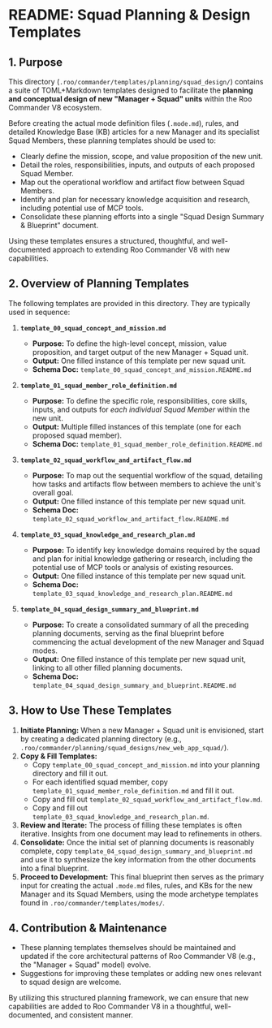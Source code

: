 # README: Squad Planning & Design Templates

## 1. Purpose

This directory (`.roo/commander/templates/planning/squad_design/`) contains a suite of TOML+Markdown templates designed to facilitate the **planning and conceptual design of new "Manager + Squad" units** within the Roo Commander V8 ecosystem.

Before creating the actual mode definition files (`.mode.md`), rules, and detailed Knowledge Base (KB) articles for a new Manager and its specialist Squad Members, these planning templates should be used to:

*   Clearly define the mission, scope, and value proposition of the new unit.
*   Detail the roles, responsibilities, inputs, and outputs of each proposed Squad Member.
*   Map out the operational workflow and artifact flow between Squad Members.
*   Identify and plan for necessary knowledge acquisition and research, including potential use of MCP tools.
*   Consolidate these planning efforts into a single "Squad Design Summary & Blueprint" document.

Using these templates ensures a structured, thoughtful, and well-documented approach to extending Roo Commander V8 with new capabilities.

## 2. Overview of Planning Templates

The following templates are provided in this directory. They are typically used in sequence:

1.  **`template_00_squad_concept_and_mission.md`**
    *   **Purpose:** To define the high-level concept, mission, value proposition, and target output of the new Manager + Squad unit.
    *   **Output:** One filled instance of this template per new squad unit.
    *   **Schema Doc:** `template_00_squad_concept_and_mission.README.md`

2.  **`template_01_squad_member_role_definition.md`**
    *   **Purpose:** To define the specific role, responsibilities, core skills, inputs, and outputs for *each individual Squad Member* within the new unit.
    *   **Output:** Multiple filled instances of this template (one for each proposed squad member).
    *   **Schema Doc:** `template_01_squad_member_role_definition.README.md`

3.  **`template_02_squad_workflow_and_artifact_flow.md`**
    *   **Purpose:** To map out the sequential workflow of the squad, detailing how tasks and artifacts flow between members to achieve the unit's overall goal.
    *   **Output:** One filled instance of this template per new squad unit.
    *   **Schema Doc:** `template_02_squad_workflow_and_artifact_flow.README.md`

4.  **`template_03_squad_knowledge_and_research_plan.md`**
    *   **Purpose:** To identify key knowledge domains required by the squad and plan for initial knowledge gathering or research, including the potential use of MCP tools or analysis of existing resources.
    *   **Output:** One filled instance of this template per new squad unit.
    *   **Schema Doc:** `template_03_squad_knowledge_and_research_plan.README.md`

5.  **`template_04_squad_design_summary_and_blueprint.md`**
    *   **Purpose:** To create a consolidated summary of all the preceding planning documents, serving as the final blueprint before commencing the actual development of the new Manager and Squad modes.
    *   **Output:** One filled instance of this template per new squad unit, linking to all other filled planning documents.
    *   **Schema Doc:** `template_04_squad_design_summary_and_blueprint.README.md`

## 3. How to Use These Templates

1.  **Initiate Planning:** When a new Manager + Squad unit is envisioned, start by creating a dedicated planning directory (e.g., `.roo/commander/planning/squad_designs/new_web_app_squad/`).
2.  **Copy & Fill Templates:**
    *   Copy `template_00_squad_concept_and_mission.md` into your planning directory and fill it out.
    *   For each identified squad member, copy `template_01_squad_member_role_definition.md` and fill it out.
    *   Copy and fill out `template_02_squad_workflow_and_artifact_flow.md`.
    *   Copy and fill out `template_03_squad_knowledge_and_research_plan.md`.
3.  **Review and Iterate:** The process of filling these templates is often iterative. Insights from one document may lead to refinements in others.
4.  **Consolidate:** Once the initial set of planning documents is reasonably complete, copy `template_04_squad_design_summary_and_blueprint.md` and use it to synthesize the key information from the other documents into a final blueprint.
5.  **Proceed to Development:** This final blueprint then serves as the primary input for creating the actual `.mode.md` files, rules, and KBs for the new Manager and its Squad Members, using the mode archetype templates found in `.roo/commander/templates/modes/`.

## 4. Contribution & Maintenance

*   These planning templates themselves should be maintained and updated if the core architectural patterns of Roo Commander V8 (e.g., the "Manager + Squad" model) evolve.
*   Suggestions for improving these templates or adding new ones relevant to squad design are welcome.

By utilizing this structured planning framework, we can ensure that new capabilities are added to Roo Commander V8 in a thoughtful, well-documented, and consistent manner.